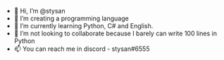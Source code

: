 - 👋 Hi, I’m @stysan
- 👀 I’m creating a programming language
- 🌱 I’m currently learning Python, C# and English.
- 💞️ I’m not looking to collaborate because I barely can write 100 lines in Python
- 📫 You can reach me in discord - stysan#6555
